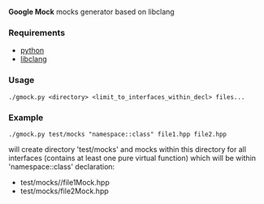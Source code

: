 **Google Mock** mocks generator based on libclang

### Requirements
 + [python](http://www.python.org)
 + [libclang](http://clang.llvm.org)

### Usage
```
./gmock.py <directory> <limit_to_interfaces_within_decl> files...
```

### Example
```
./gmock.py test/mocks "namespace::class" file1.hpp file2.hpp
```
will create directory 'test/mocks' and mocks within this directory for all interfaces (contains at least one pure virtual function)
which will be within 'namespace::class' declaration:
 + test/mocks//file1Mock.hpp
 + test/mocks/file2Mock.hpp

